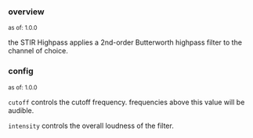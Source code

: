 ### overview
<sup>as of: 1.0.0</sup>

the STIR Highpass applies a 2nd-order Butterworth highpass filter to the channel of choice.

### config
<sup>as of: 1.0.0</sup>

`cutoff` controls the cutoff frequency. frequencies above this value will be audible.

`intensity` controls the overall loudness of the filter.